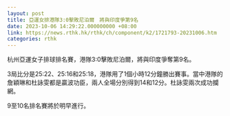 ```yaml
---
layout: post
title: 亞運女排港隊3:0擊敗尼泊爾　將與印度爭第9名
date: 2023-10-06 14:29:22.000000000 +08:00
link: https://news.rthk.hk/rthk/ch/component/k2/1721793-20231006.htm
categories: rthk
---
```


杭州亞運女子排球排名賽，港隊3:0擊敗尼泊爾，將與印度爭奪第9名。

3局比分是25:22、25:16和25:18，港隊用了1個小時12分鐘勝出賽事。當中港隊的詹穎琳和杜詠雯都是贏波功臣，兩人全場分別得到14和12分。杜詠雯兩次成功攔網。

9至10名排名賽將於明早進行。
